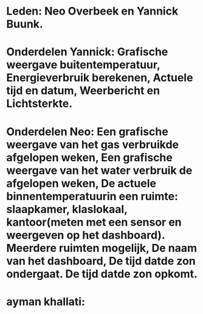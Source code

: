 # Leden: Neo Overbeek en Yannick Buunk.
# Onderdelen Yannick: Grafische weergave buitentemperatuur, Energieverbruik berekenen, Actuele tijd en datum, Weerbericht en Lichtsterkte.

# Onderdelen Neo: Een grafische weergave van het gas verbruikde afgelopen weken, Een grafische weergave van het water verbruik de afgelopen weken, De actuele binnentemperatuurin een ruimte: slaapkamer, klaslokaal, kantoor(meten met een sensor en weergeven op het dashboard). Meerdere ruimten mogelijk, De naam van het dashboard, De tijd datde zon ondergaat. De tijd datde zon opkomt.

# ayman khallati: